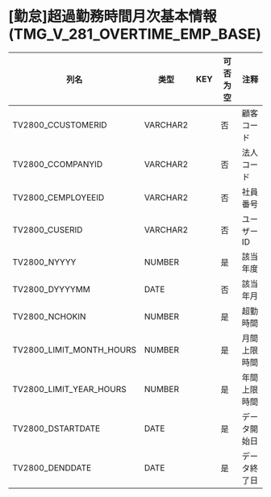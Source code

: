 # [勤怠]超過勤務時間月次基本情報(TMG_V_281_OVERTIME_EMP_BASE)
| 列名   | 类型   | KEY  | 可否为空 | 注释   |
| ---- | ---- | ---- | ---- | ---- |
|TV2800_CCUSTOMERID|VARCHAR2||否|顧客コード|
|TV2800_CCOMPANYID|VARCHAR2||否|法人コード|
|TV2800_CEMPLOYEEID|VARCHAR2||否|社員番号|
|TV2800_CUSERID|VARCHAR2||否|ユーザーID|
|TV2800_NYYYY|NUMBER||是|該当年度|
|TV2800_DYYYYMM|DATE||否|該当年月|
|TV2800_NCHOKIN|NUMBER||是|超勤時間|
|TV2800_LIMIT_MONTH_HOURS|NUMBER||是|月間上限時間|
|TV2800_LIMIT_YEAR_HOURS|NUMBER||是|年間上限時間|
|TV2800_DSTARTDATE|DATE||是|データ開始日|
|TV2800_DENDDATE|DATE||是|データ終了日|
